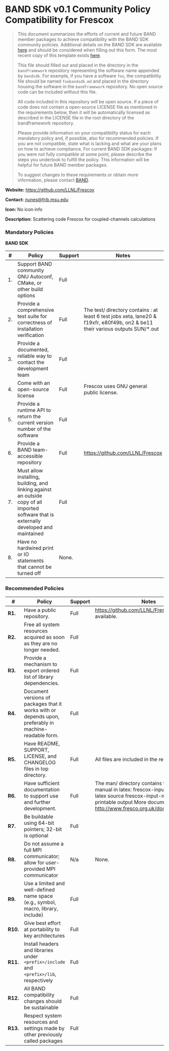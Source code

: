 # BAND SDK v0.1 Community Policy Compatibility for Frescox


> This document summarizes the efforts of current and future BAND member packages to achieve compatibility with the BAND SDK community policies.  Additional details on the BAND SDK are available [here](/resources/sdkpolicies/bandsdk.md) and should be considered when filling out this form. The most recent copy of this template exists [here](/resources/sdkpolicies/template.md).
>
> This file should filled out and placed in the directory in the `bandframework` repository representing the software name appended by `bandsdk`.  For example, if you have a software `foo`, the compatibility file should be named `foobandsdk.md` and placed in the directory housing the software in the `bandframework` repository. No open source code can be included without this file.
>
> All code included in this repository will be open source.  If a piece of code does not contain a open-source LICENSE file as mentioned in the requirements below, then it will be automatically licensed as described in the LICENSE file in the root directory of the bandframework repository.
>
> Please provide information on your compatibility status for each mandatory policy and, if possible, also for recommended policies. If you are not compatible, state what is lacking and what are your plans on how to achieve compliance. For current BAND SDK packages: If you were not fully compatible at some point, please describe the steps you undertook to fulfill the policy. This information will be helpful for future BAND member packages.
>
> To suggest changes to these requirements or obtain more information, please contact [BAND](https://bandframework.github.io).


**Website:** https://github.com/LLNL/Frescox

**Contact:** nunes@frib.msu.edu

**Icon:** No icon info

**Description:** Scattering code Frescox for coupled-channels calculations 


### Mandatory Policies

**BAND SDK**

| # | Policy                 |Support| Notes                   |
|---|-----------------------|-------|-------------------------|
| 1. | Support BAND community GNU Autoconf, CMake, or other build options |Full|  |
| 2. | Provide a comprehensive test suite for correctness of installation verification |Full| The test/ directory contains : at least 6 test jobs xeta, lane20 & f19xfr, e80f49b, on2 & be11 their various outputs SUN/*.out |
| 3. | Provide a documented, reliable way to contact the development team |Full| |
| 4. | Come with an open-source license |Full| Frescox uses GNU general public license. |
| 5. | Provide a runtime API to return the current version number of the software |Full| |
| 6. | Provide a BAND team-accessible repository |Full| https://github.com/LLNL/Frescox |
| 7. | Must allow installing, building, and linking against an outside copy of all imported software that is externally developed and maintained |Full| |
| 8. |  Have no hardwired print or IO statements that cannot be turned off |None.| |



### Recommended Policies

| #  | Policy                 |Support| Notes                   |
|---|------------------------|-------|-------------------------|
|**R1.**| Have a public repository. |Full| https://github.com/LLNL/Frescox is publicly available. |
|**R2.**| Free all system resources acquired as soon as they are no longer needed. |Full|  |
|**R3.**| Provide a mechanism to export ordered list of library dependencies. |Full| |
|**R4.**| Document versions of packages that it works with or depends upon, preferably in machine-readable form.  |Full| |
|**R5.**| Have README, SUPPORT, LICENSE, and CHANGELOG files in top directory.  |Full| All files are included in the repository. |
|**R6.**| Have sufficient documentation to support use and further development. |Full| The man/ directory contains the instruction manual in latex: frescox-input-manual.tex: latex source frescox-input-manual.pdf: printable output More documentation is at http://www.fresco.org.uk/documentation.htm |
|**R7.**| Be buildable using 64-bit pointers; 32-bit is optional |Full| |
|**R8.**| Do not assume a full MPI communicator; allow for user-provided MPI communicator |N/a| None. |
|**R9.**| Use a limited and well-defined name space (e.g., symbol, macro, library, include) |Full| |
|**R10.**| Give best effort at portability to key architectures |Full|  |
|**R11.**| Install headers and libraries under `<prefix>/include` and `<prefix>/lib`, respectively |Full| |
|**R12.**| All BAND compatibility changes should be sustainable |Full| |
|**R13.**| Respect system resources and settings made by other previously called packages |Full| |
